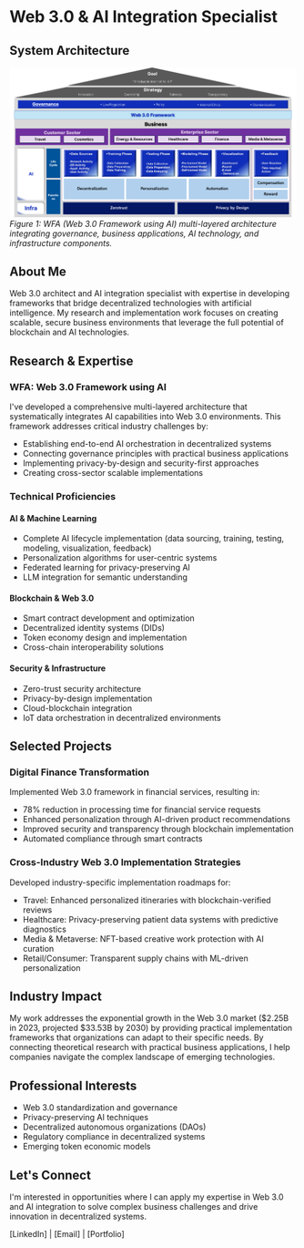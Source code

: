 # Web 3.0 & AI Integration Specialist

## System Architecture
![Web 3.0 Framework using AI](web3.0_framework.png)
*Figure 1: WFA (Web 3.0 Framework using AI) multi-layered architecture integrating governance, business applications, AI technology, and infrastructure components.*


## About Me

Web 3.0 architect and AI integration specialist with expertise in developing frameworks that bridge decentralized technologies with artificial intelligence. My research and implementation work focuses on creating scalable, secure business environments that leverage the full potential of blockchain and AI technologies.

## Research & Expertise

### WFA: Web 3.0 Framework using AI
I've developed a comprehensive multi-layered architecture that systematically integrates AI capabilities into Web 3.0 environments. This framework addresses critical industry challenges by:

- Establishing end-to-end AI orchestration in decentralized systems
- Connecting governance principles with practical business applications
- Implementing privacy-by-design and security-first approaches
- Creating cross-sector scalable implementations

### Technical Proficiencies

#### AI & Machine Learning
- Complete AI lifecycle implementation (data sourcing, training, testing, modeling, visualization, feedback)
- Personalization algorithms for user-centric systems
- Federated learning for privacy-preserving AI
- LLM integration for semantic understanding

#### Blockchain & Web 3.0
- Smart contract development and optimization
- Decentralized identity systems (DIDs)
- Token economy design and implementation
- Cross-chain interoperability solutions

#### Security & Infrastructure
- Zero-trust security architecture
- Privacy-by-design implementation
- Cloud-blockchain integration
- IoT data orchestration in decentralized environments

## Selected Projects

### Digital Finance Transformation
Implemented Web 3.0 framework in financial services, resulting in:
- 78% reduction in processing time for financial service requests
- Enhanced personalization through AI-driven product recommendations
- Improved security and transparency through blockchain implementation
- Automated compliance through smart contracts

### Cross-Industry Web 3.0 Implementation Strategies
Developed industry-specific implementation roadmaps for:
- Travel: Enhanced personalized itineraries with blockchain-verified reviews
- Healthcare: Privacy-preserving patient data systems with predictive diagnostics
- Media & Metaverse: NFT-based creative work protection with AI curation
- Retail/Consumer: Transparent supply chains with ML-driven personalization

## Industry Impact

My work addresses the exponential growth in the Web 3.0 market ($2.25B in 2023, projected $33.53B by 2030) by providing practical implementation frameworks that organizations can adapt to their specific needs. By connecting theoretical research with practical business applications, I help companies navigate the complex landscape of emerging technologies.

## Professional Interests

- Web 3.0 standardization and governance
- Privacy-preserving AI techniques
- Decentralized autonomous organizations (DAOs)
- Regulatory compliance in decentralized systems
- Emerging token economic models

## Let's Connect

I'm interested in opportunities where I can apply my expertise in Web 3.0 and AI integration to solve complex business challenges and drive innovation in decentralized systems.

[LinkedIn] | [Email] | [Portfolio]
